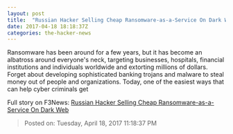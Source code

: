 ```yaml
---
layout: post
title:  "Russian Hacker Selling Cheap Ransomware-as-a-Service On Dark Web"
date: 2017-04-18 18:18:37Z
categories: the-hacker-news
---
```


Ransomware has been around for a few years, but it has become an albatross around everyone's neck, targeting businesses, hospitals, financial institutions and individuals worldwide and extorting millions of dollars. Forget about developing sophisticated banking trojans and malware to steal money out of people and organizations. Today, one of the easiest ways that can help cyber criminals get


Full story on F3News: [Russian Hacker Selling Cheap Ransomware-as-a-Service On Dark Web](http://www.f3nws.com/n/mH2ExG)

> Posted on: Tuesday, April 18, 2017 11:18:37 PM
